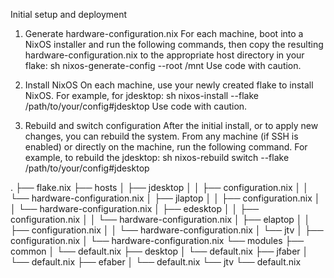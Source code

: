 Initial setup and deployment
1. Generate hardware-configuration.nix
For each machine, boot into a NixOS installer and run the following commands, then copy the resulting hardware-configuration.nix to the appropriate host directory in your flake:
sh
nixos-generate-config --root /mnt
Use code with caution.

2. Install NixOS
On each machine, use your newly created flake to install NixOS. For example, for jdesktop:
sh
nixos-install --flake /path/to/your/config#jdesktop
Use code with caution.

3. Rebuild and switch configuration
After the initial install, or to apply new changes, you can rebuild the system. From any machine (if SSH is enabled) or directly on the machine, run the following command. For example, to rebuild the jdesktop:
sh
nixos-rebuild switch --flake /path/to/your/config#jdesktop

.
├── flake.nix
├── hosts
│   ├── jdesktop
│   │   ├── configuration.nix
│   │   └── hardware-configuration.nix
│   ├── jlaptop
│   │   ├── configuration.nix
│   │   └── hardware-configuration.nix
│   ├── edesktop
│   │   ├── configuration.nix
│   │   └── hardware-configuration.nix
│   ├── elaptop
│   │   ├── configuration.nix
│   │   └── hardware-configuration.nix
│   └── jtv
│       ├── configuration.nix
│       └── hardware-configuration.nix
└── modules
    ├── common
    │   └── default.nix
    ├── desktop
    │   └── default.nix
    ├── jfaber
    │   └── default.nix
    ├── efaber
    │   └── default.nix
    └── jtv
        └── default.nix
